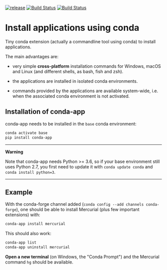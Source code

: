 [![release](https://img.shields.io/pypi/v/conda-app.svg)](https://pypi.python.org/pypi/conda-app/)
[![Build Status](https://travis-ci.org/fluiddyn/conda-app.svg?branch=branch%2Fdefault)](https://travis-ci.org/fluiddyn/conda-app)
[![Build Status](https://ci.appveyor.com/api/projects/status/github/fluiddyn/conda-app?svg=true)](https://ci.appveyor.com/project/fluiddyn/conda-app)

# Install applications using conda

Tiny conda extension (actually a commandline tool using conda) to install
applications.

The main advantages are:

- very simple **cross-platform** installation commands for Windows, macOS and
  Linux (and different shells, as bash, fish and zsh).

- the applications are installed in isolated conda environments.

- commands provided by the applications are available system-wide, i.e. when
  the associated conda environment is not activated.

## Installation of conda-app

conda-app needs to be installed in the `base` conda environment:

```bash
conda activate base
pip install conda-app
```

-----------
**Warning**

Note that conda-app needs Python >= 3.6, so if your base environment still uses
Python 2.7, you first need to update it with `conda update conda` and `conda
install python=3`.

-----------

## Example

With the conda-forge channel added (`conda config --add channels conda-forge`),
one should be able to install Mercurial (plus few important extensions) with:

```bash
conda-app install mercurial
```

This should also work:

```bash
conda-app list
conda-app uninstall mercurial
```

**Open a new terminal** (on Windows, the "Conda Prompt") and the Mercurial
command `hg` should be available.